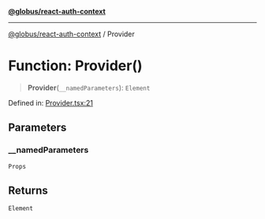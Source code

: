 [**@globus/react-auth-context**](../README.md)

***

[@globus/react-auth-context](../globals.md) / Provider

# Function: Provider()

> **Provider**(`__namedParameters`): `Element`

Defined in: [Provider.tsx:21](https://github.com/globus/react-auth-context/blob/8d50074d04084ecba3cff2e7f0a819ee0e16115d/src/Provider.tsx#L21)

## Parameters

### \_\_namedParameters

`Props`

## Returns

`Element`
